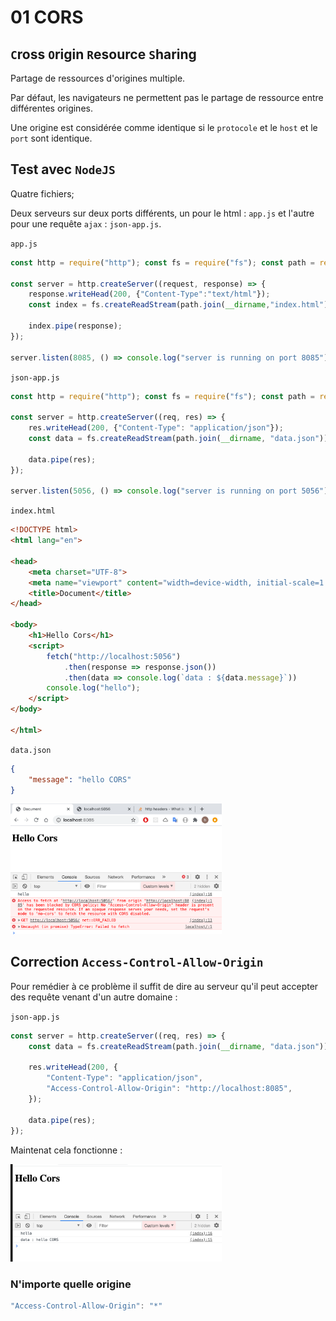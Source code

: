 # 01 CORS

## `C`ross `O`rigin `R`esource `S`haring

Partage de ressources d'origines multiple.

Par défaut, les navigateurs ne permettent pas le partage de ressource entre différentes origines.

Une origine est considérée comme identique si le `protocole` et le `host` et le `port` sont identique.

## Test avec `NodeJS`

Quatre fichiers;

Deux serveurs sur deux ports différents, un pour le html : `app.js` et l'autre pour une requête `ajax` : `json-app.js`.

`app.js`

```js
const http = require("http"); const fs = require("fs"); const path = require("path");

const server = http.createServer((request, response) => {
    response.writeHead(200, {"Content-Type":"text/html"});
    const index = fs.createReadStream(path.join(__dirname,"index.html"));

    index.pipe(response);
});

server.listen(8085, () => console.log("server is running on port 8085"));
```

`json-app.js`

```js
const http = require("http"); const fs = require("fs"); const path = require("path");

const server = http.createServer((req, res) => {
	res.writeHead(200, {"Content-Type": "application/json"});
    const data = fs.createReadStream(path.join(__dirname, "data.json"));

    data.pipe(res);
});

server.listen(5056, () => console.log("server is running on port 5056"));
```

`index.html`

```html
<!DOCTYPE html>
<html lang="en">

<head>
    <meta charset="UTF-8">
    <meta name="viewport" content="width=device-width, initial-scale=1.0">
    <title>Document</title>
</head>

<body>
    <h1>Hello Cors</h1>
    <script>
        fetch("http://localhost:5056")
            .then(response => response.json())
            .then(data => console.log(`data : ${data.message}`))
        console.log("hello");
    </script>
</body>

</html>
```

`data.json`

```json
{
    "message": "hello CORS"
}
```

<img src="assets/Screenshot 2020-06-28 at 17.48.07.png" alt="Screenshot 2020-06-28 at 17.48.07" style="zoom: 33%;" />

## Correction `Access-Control-Allow-Origin`

Pour remédier à ce problème il suffit de dire au serveur qu'il peut accepter des requête venant d'un autre domaine :

`json-app.js`

```js
const server = http.createServer((req, res) => {
    const data = fs.createReadStream(path.join(__dirname, "data.json"));

    res.writeHead(200, {
        "Content-Type": "application/json",
        "Access-Control-Allow-Origin": "http://localhost:8085",
    });

    data.pipe(res);
});
```

Maintenat cela fonctionne :

<img src="assets/Screenshot 2020-06-29 at 09.19.47.png" alt="Screenshot 2020-06-29 at 09.19.47" style="zoom:33%;" />

### N'importe quelle origine

```js
"Access-Control-Allow-Origin": "*"
```

